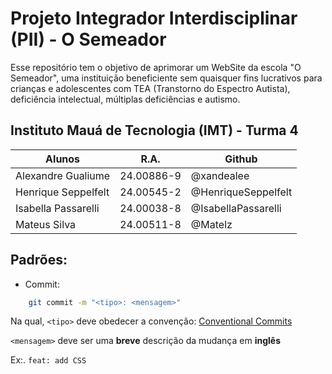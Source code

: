 # Projeto Integrador Interdisciplinar (PII) - O Semeador

Esse repositório tem o objetivo de aprimorar um WebSite da escola "O Semeador", uma instituição beneficiente sem quaisquer fins lucrativos para crianças e adolescentes com TEA (Transtorno do Espectro Autista), deficiência intelectual, múltiplas deficiências e autismo.

## Instituto Mauá de Tecnologia (IMT) - Turma 4

| Alunos              | R.A.        | Github
| -----------------   | ----------- | ------------
| Alexandre Gualiume  | 24.00886-9  | @xandealee
| Henrique Seppelfelt | 24.00545-2  | @HenriqueSeppelfelt
| Isabella Passarelli | 24.00038-8  | @IsabellaPassarelli
| Mateus Silva        | 24.00511-8  | @Matelz

## Padrões:

- Commit:

```bash
    git commit -m "<tipo>: <mensagem>"
```

Na qual, `<tipo>` deve obedecer a convenção:
[Conventional Commits](https://www.conventionalcommits.org/en/v1.0.0/)

`<mensagem>` deve ser uma **breve** descrição da mudança em **inglês**

Ex:. `feat: add CSS`



